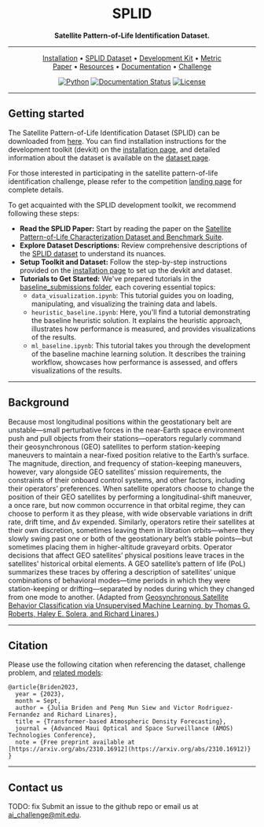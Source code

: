 <div align="center">

# SPLID
**Satellite Pattern-of-Life Identification Dataset.**

______________________________________________________________________

<p align="center">
  <a href="https://splid-devkit.readthedocs.io/en/latest/installation.html">Installation</a> •
  <a href="https://splid-devkit.readthedocs.io/en/latest/dataset.html">SPLID Dataset</a> •
  <a href="https://github.com/ARCLab-MIT/splid-devkit">Development Kit</a> •
  <a href="https://splid-devkit.readthedocs.io/en/latest/metric.html">Metric</a> <br>
  <a href="https://www.researchgate.net/publication/374083350_AI_SSA_Challenge_Problem_Satellite_Pattern-of-Life_Characterization_Dataset_and_Benchmark_Suite">Paper</a> •
  <a href="https://splid-devkit.readthedocs.io/en/latest/resources.html">Resources</a> •
  <a href="https://splid-devkit.readthedocs.io/en/latest/README.html">Documentation</a> •
  <a href="https://eval.ai/web/challenges/challenge-page/2164/overview">Challenge</a>
  
</p>

[![Python](https://img.shields.io/badge/python-%20%203.11-blue.svg)]()
[![Documentation Status](https://readthedocs.org/projects/splid-devkit/badge/?version=latest)](https://splid-devkit.readthedocs.io/en/latest/?badge=latest)
[![License](https://img.shields.io/badge/license-MIT-blue.svg)]()

______________________________________________________________________
<div align="left">
  
## Getting started
The Satellite Pattern-of-Life Identification Dataset (SPLID) can be downloaded from <a href="https://www.dropbox.com/scl/fo/jt5h1f82iycjb8elybmlz/h?rlkey=bjcmny486ddf7m0j7b9uok9ww&dl=0">here</a>. You can find installation instructions for the development toolkit (devkit) on the [installation page](https://splid-devkit.readthedocs.io/en/latest/installation.html), and detailed information about the dataset is available on the [dataset page](https://splid-devkit.readthedocs.io/en/latest/dataset.html).

For those interested in participating in the satellite pattern-of-life identification challenge, please refer to the competition [landing page](https://eval.ai/web/challenges/challenge-page/2164/overview) for complete details.

To get acquainted with the SPLID development toolkit, we recommend following these steps:
- <b>Read the SPLID Paper:</b> Start by reading the paper on the [Satellite Pattern-of-Life Characterization Dataset and Benchmark Suite](https://www.researchgate.net/publication/374083350_AI_SSA_Challenge_Problem_Satellite_Pattern-of-Life_Characterization_Dataset_and_Benchmark_Suite).
- <b>Explore Dataset Descriptions:</b> Review comprehensive descriptions of the [SPLID dataset](https://splid-devkit.readthedocs.io/en/latest/dataset.html) to understand its nuances.
- <b>Setup Toolkit and Dataset:</b> Follow the step-by-step instructions provided on the [installation page](https://splid-devkit.readthedocs.io/en/latest/installation.html) to set up the devkit and dataset.
- <b>Tutorials to Get Started:</b> We've prepared tutorials in the [baseline_submissions folder](https://github.com/ARCLab-MIT/splid-devkit/tree/main/baseline_submissions), each covering essential topics:
    - `data_visualization.ipynb`: This tutorial guides you on loading, manipulating, and visualizing the training data and labels.
    - `heuristic_baseline.ipynb`: Here, you'll find a tutorial demonstrating the baseline heuristic solution. It explains the heuristic approach, illustrates how performance is measured, and provides visualizations of the results.
    - `ml_baseline.ipynb`: This tutorial takes you through the development of the baseline machine learning solution. It describes the training workflow, showcases how performance is assessed, and offers visualizations of the results.

______________________________________________________________________

## Background
Because most longitudinal positions within the geostationary belt are unstable—small perturbative forces in the near-Earth space environment push and pull objects from their stations—operators regularly command their geosynchronous (GEO) satellites to perform station-keeping maneuvers to maintain a near-fixed position relative to the Earth’s surface. The magnitude, direction, and frequency of station-keeping maneuvers, however, vary alongside GEO satellites’ mission requirements, the constraints of their onboard control systems, and other factors, including their operators’ preferences. When satellite operators choose to change the position of their GEO satellites by performing a longitudinal-shift maneuver, a once rare, but now common occurrence in that orbital regime, they can choose to perform it as they please, with wide observable variations in drift rate, drift time, and Δv expended. Similarly, operators retire their satellites at their own discretion, sometimes leaving them in libration orbits—where they slowly swing past one or both of the geostationary belt’s stable points—but sometimes placing them in higher-altitude graveyard orbits. Operator decisions that affect GEO satellites’ physical positions leave traces in the satellites' historical orbital elements. A GEO satellite’s pattern of life (PoL) summarizes these traces by offering a description of satellites’ unique combinations of behavioral modes—time periods in which they were station-keeping or drifting—separated by nodes during which they changed from one mode to another.
(Adapted from [Geosynchronous Satellite Behavior Classification via Unsupervised Machine Learning, by Thomas G. Roberts, Haley E. Solera, and Richard Linares.](https://www.researchgate.net/publication/368982563_Geosynchronous_Satellite_Behavior_Classification_via_Unsupervised_Machine_Learning))

______________________________________________________________________

## Citation
Please use the following citation when referencing the dataset, challenge problem, and [related models](https://doi.org/10.48550/arXiv.2310.16912):
```
@article{Briden2023,
  year = {2023},
  month = Sept,
  author = {Julia Briden and Peng Mun Siew and Victor Rodriguez-Fernandez and Richard Linares},
  title = {Transformer-based Atmospheric Density Forecasting},
  journal = {Advanced Maui Optical and Space Surveillance (AMOS) Technologies Conference},
  note = {Free preprint available at [https://arxiv.org/abs/2310.16912](https://arxiv.org/abs/2310.16912)}
}
```
______________________________________________________________________

## Contact us

TODO: fix 
Submit an issue to the github repo or email us at ai_challenge@mit.edu.
